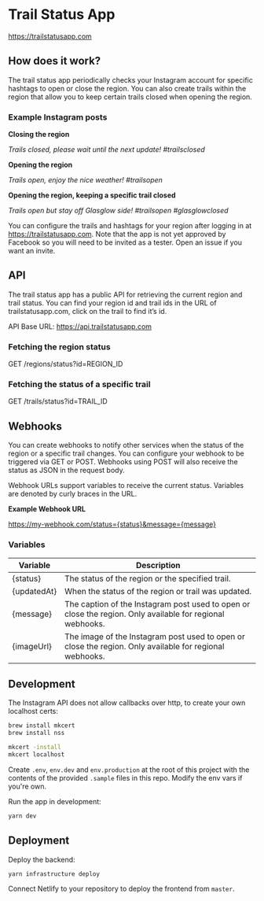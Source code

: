 # Trail Status App

https://trailstatusapp.com

## How does it work?

The trail status app periodically checks your Instagram account for specific hashtags to open or close the region. You can also create trails within the region that allow you to keep certain trails closed when opening the region.

### Example Instagram posts

**Closing the region**

_Trails closed, please wait until the next update! #trailsclosed_

**Opening the region**

_Trails open, enjoy the nice weather! #trailsopen_

**Opening the region, keeping a specific trail closed**

_Trails open but stay off Glasglow side! #trailsopen #glasglowclosed_

You can configure the trails and hashtags for your region after logging in at https://trailstatusapp.com. Note that the app is not yet approved by Facebook so you will need to be invited as a tester. Open an issue if you want an invite.

## API

The trail status app has a public API for retrieving the current region and trail status. You can find your region id and trail ids in the URL of trailstatusapp.com, click on the trail to find it’s id.

API Base URL: https://api.trailstatusapp.com

### Fetching the region status

GET /regions/status?id=REGION_ID

### Fetching the status of a specific trail

GET /trails/status?id=TRAIL_ID

## Webhooks

You can create webhooks to notify other services when the status of the region or a specific trail changes. You can configure your webhook to be triggered via GET or POST. Webhooks using POST will also receive the status as JSON in the request body.

Webhook URLs support variables to receive the current status. Variables are denoted by curly braces in the URL.

**Example Webhook URL**

https://my-webhook.com/status={status}&message={message}

### Variables

| Variable    | Description                                                                                               |
| ----------- | --------------------------------------------------------------------------------------------------------- |
| {status}    | The status of the region or the specified trail.                                                          |
| {updatedAt} | When the status of the region or trail was updated.                                                       |
| {message}   | The caption of the Instagram post used to open or close the region. Only available for regional webhooks. |
| {imageUrl}  | The image of the Instagram post used to open or close the region. Only available for regional webhooks.   |

## Development

The Instagram API does not allow callbacks over http, to create your own localhost certs:

```bash
brew install mkcert
brew install nss

mkcert -install
mkcert localhost

```

Create `.env`, `env.dev` and `env.production` at the root of this project with the contents of the provided `.sample` files in this repo. Modify the env vars if you're own.

Run the app in development:

```bash
yarn dev
```

## Deployment

Deploy the backend:

```bash
yarn infrastructure deploy
```

Connect Netlify to your repository to deploy the frontend from `master`.
